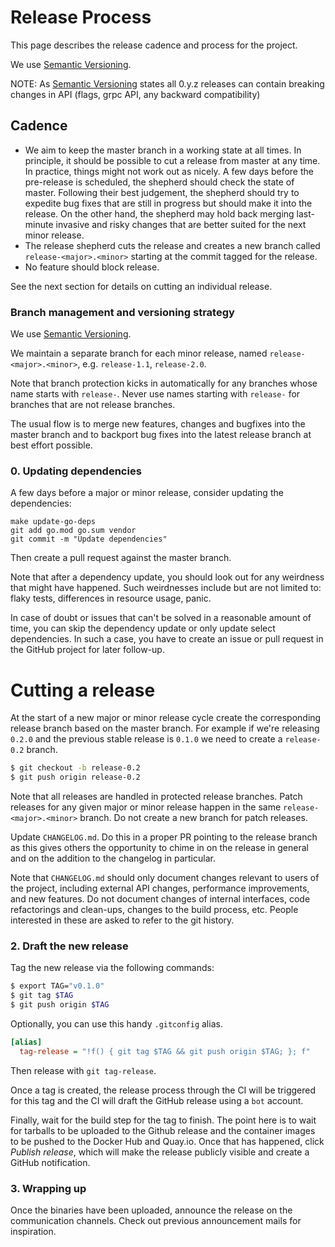 # Release Process

This page describes the release cadence and process for the project.

We use [Semantic Versioning](http://semver.org/).

NOTE: As [Semantic Versioning](http://semver.org/spec/v2.0.0.html) states all 0.y.z releases can contain breaking changes in API (flags, grpc API, any backward compatibility)

## Cadence

* We aim to keep the master branch in a working state at all times. In principle, it should be possible to cut a release from master at any time. In practice, things might not work out as nicely. A few days before the pre-release is scheduled, the shepherd should check the state of master. Following their best judgement, the shepherd should try to expedite bug fixes that are still in progress but should make it into the release. On the other hand, the shepherd may hold back merging last-minute invasive and risky changes that are better suited for the next minor release.
* The release shepherd cuts the release and creates a new branch called  `release-<major>.<minor>` starting at the commit tagged for the release.
* No feature should block release.

See the next section for details on cutting an individual release.

### Branch management and versioning strategy

We use [Semantic Versioning](https://semver.org/).

We maintain a separate branch for each minor release, named `release-<major>.<minor>`, e.g. `release-1.1`, `release-2.0`.

Note that branch protection kicks in automatically for any branches whose name starts with `release-`. Never use names starting with `release-` for branches that are not release branches.

The usual flow is to merge new features, changes and bugfixes into the master branch and to backport bug fixes into the latest release branch at best effort possible.


### 0. Updating dependencies

A few days before a major or minor release, consider updating the dependencies:

```
make update-go-deps
git add go.mod go.sum vendor
git commit -m "Update dependencies"
```

Then create a pull request against the master branch.

Note that after a dependency update, you should look out for any weirdness that
might have happened. Such weirdnesses include but are not limited to: flaky
tests, differences in resource usage, panic.

In case of doubt or issues that can't be solved in a reasonable amount of time,
you can skip the dependency update or only update select dependencies. In such a
case, you have to create an issue or pull request in the GitHub project for
later follow-up.

# Cutting a release

At the start of a new major or minor release cycle create the corresponding release branch based on the master branch. For example if we're releasing `0.2.0` and the previous stable release is `0.1.0` we need to create a `release-0.2` branch.

```bash
$ git checkout -b release-0.2
$ git push origin release-0.2
```

Note that all releases are handled in protected release branches. Patch releases for any given major or minor release happen in the same `release-<major>.<minor>` branch. Do not create a new branch for patch releases.

Update `CHANGELOG.md`. Do this in a proper PR pointing to the release branch as this gives others the opportunity to chime in on the release in general and on the addition to the changelog in particular.

Note that `CHANGELOG.md` should only document changes relevant to users of the project, including external API changes, performance improvements, and new features. Do not document changes of internal interfaces, code refactorings and clean-ups, changes to the build process, etc. People interested in these are asked to refer to the git history.

### 2. Draft the new release

Tag the new release via the following commands:

```bash
$ export TAG="v0.1.0"
$ git tag $TAG
$ git push origin $TAG
```

Optionally, you can use this handy `.gitconfig` alias.

```ini
[alias]
  tag-release = "!f() { git tag $TAG && git push origin $TAG; }; f"
```

Then release with `git tag-release`.

Once a tag is created, the release process through the CI will be triggered for this tag and the CI will draft the GitHub release using a `bot` account.

Finally, wait for the build step for the tag to finish. The point here is to wait for tarballs to be uploaded to the Github release and the container images to be pushed to the Docker Hub and Quay.io. Once that has happened, click _Publish release_, which will make the release publicly visible and create a GitHub notification.

### 3. Wrapping up

Once the binaries have been uploaded, announce the release on the communication channels. Check out previous announcement mails for inspiration.
